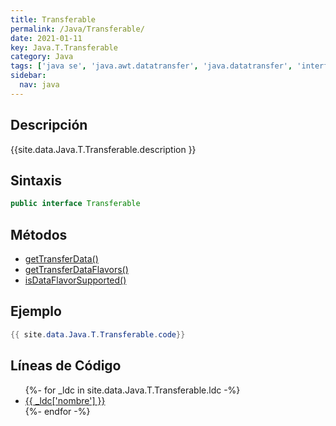 ```yaml
---
title: Transferable
permalink: /Java/Transferable/
date: 2021-01-11
key: Java.T.Transferable
category: Java
tags: ['java se', 'java.awt.datatransfer', 'java.datatransfer', 'interface java', 'Java 1.1']
sidebar: 
  nav: java
---
```


## Descripción
{{site.data.Java.T.Transferable.description }}

## Sintaxis
~~~java
public interface Transferable
~~~

## Métodos
* [getTransferData()](/Java/Transferable/getTransferData)
* [getTransferDataFlavors()](/Java/Transferable/getTransferDataFlavors)
* [isDataFlavorSupported()](/Java/Transferable/isDataFlavorSupported)

## Ejemplo
~~~java
{{ site.data.Java.T.Transferable.code}}
~~~

## Líneas de Código
<ul>
{%- for _ldc in site.data.Java.T.Transferable.ldc -%}
   <li>
       <a href="{{_ldc['url'] }}">{{ _ldc['nombre'] }}</a>
   </li>
{%- endfor -%}
</ul>
